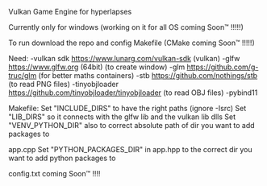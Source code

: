 Vulkan Game Engine for hyperlapses

Currently only for windows (working on it for all OS coming Soon™ !!!!!)

To run download the repo and config Makefile (CMake coming Soon™ !!!!!)

Need:
-vulkan sdk https://www.lunarg.com/vulkan-sdk (vulkan)
-glfw https://www.glfw.org (64bit) (to create window)
-glm https://github.com/g-truc/glm (for better maths containers)
-stb https://github.com/nothings/stb (to read PNG files)
-tinyobjloader https://github.com/tinyobjloader/tinyobjloader (to read OBJ files)
-pybind11

Makefile:
Set "INCLUDE_DIRS" to have the right paths (ignore -Isrc)
Set "LIB_DIRS" so it connects with the glfw lib and the vulkan lib dlls
Set "VENV_PYTHON_DIR" also to correct absolute path of dir you want to add packages to

app.cpp
Set "PYTHON_PACKAGES_DIR" in app.hpp to the correct dir you want to add python packages to

config.txt coming Soon™ !!!!
